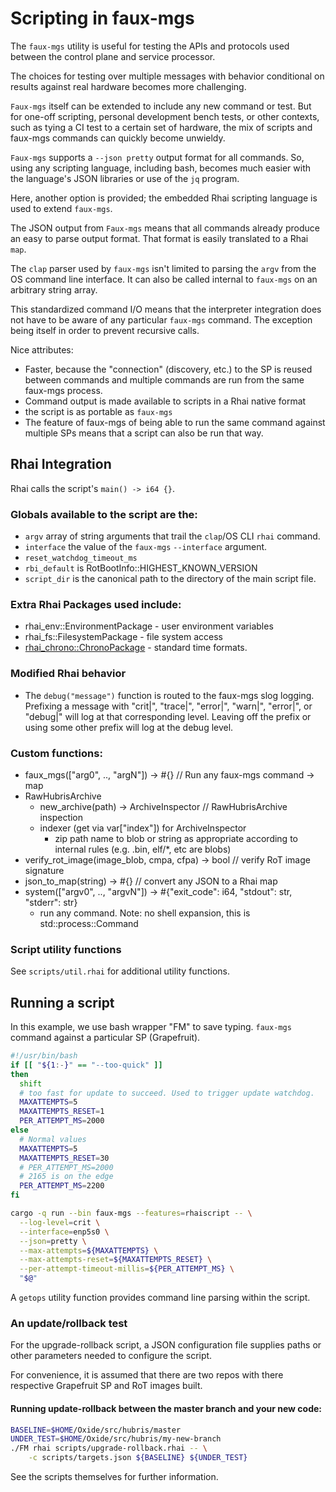 # Scripting in faux-mgs

The `faux-mgs` utility is useful for testing the APIs and protocols used
between the control plane and service processor.

The choices for testing over multiple messages with behavior conditional
on results against real hardware becomes more challenging.

`Faux-mgs` itself can be extended to include any new command or
test. But for one-off scripting, personal development bench tests, or
other contexts, such as tying a CI test to a certain set of hardware,
the mix of scripts and faux-mgs commands can quickly become unwieldy.

`Faux-mgs` supports a `--json pretty` output format for all commands. So,
using any scripting language, including bash, becomes much easier with
the language's JSON libraries or use of the `jq` program.

Here, another option is provided; the embedded Rhai scripting language
is used to extend `faux-mgs`.

The JSON output from `Faux-mgs` means that all commands already produce
an easy to parse output format. That format is easily translated to a Rhai
`map`.

The `clap` parser used by `faux-mgs` isn't limited to parsing the `argv`
from the OS command line interface. It can also be called internal to
`faux-mgs` on an arbitrary string array.

This standardized command I/O means that the interpreter integration
does not have to be aware of any particular `faux-mgs` command. The
exception being itself in order to prevent recursive calls.

Nice attributes:
  - Faster, because the "connection" (discovery, etc.) to the SP is
    reused between commands and multiple commands are run from the same
    faux-mgs process.
  - Command output is made available to scripts in a Rhai native format
  - the script is as portable as `faux-mgs`
  - The feature of faux-mgs of being able to run the same command
    against multiple SPs means that a script can also be run that way.

## Rhai Integration

Rhai calls the script's `main() -> i64 {}`.

### Globals available to the script are the:

  - `argv` array of string arguments that trail the `clap`/OS CLI `rhai` command.
  - `interface` the value of the `faux-mgs` `--interface` argument.
  - `reset_watchdog_timeout_ms`
  - `rbi_default` is RotBootInfo::HIGHEST_KNOWN_VERSION
  - `script_dir` is the canonical path to the directory of the main
     script file.

### Extra Rhai Packages used include:

  - rhai_env::EnvironmentPackage - user environment variables
  - rhai_fs::FilesystemPackage - file system access
  - [rhai_chrono::ChronoPackage](https://github.com/iganev/rhai-chrono) - standard time formats.

### Modified Rhai behavior
  - The `debug("message")` function is routed to the faux-mgs slog logging.
    Prefixing a message with "crit|", "trace|", "error|", "warn|", "error|", or "debug|"
    will log at that corresponding level. Leaving off the prefix or using some other
    prefix will log at the debug level.

### Custom functions:

  - faux_mgs(["arg0", .., "argN"]) -> #{} // Run any faux-mgs command -> map
  - RawHubrisArchive
      - new_archive(path) -> ArchiveInspector // RawHubrisArchive inspection
      - indexer (get via var["index"]) for ArchiveInspector
          - zip path name to blob or string as appropriate according to
            internal rules (e.g. .bin, elf/*, etc are blobs)
  - verify_rot_image(image_blob, cmpa, cfpa) -> bool // verify RoT image signature
  - json_to_map(string) -> #{} // convert any JSON to a Rhai map
  - system(["argv0", .., "argvN"]) -> #{"exit_code": i64, "stdout": str, "stderr": str}
      - run any command. Note: no shell expansion, this is std::process::Command

### Script utility functions

See `scripts/util.rhai` for additional utility functions.

## Running a script

In this example, we use bash wrapper "FM" to save typing.
`faux-mgs` command against a particular SP (Grapefruit).

```bash
#!/usr/bin/bash
if [[ "${1:-}" == "--too-quick" ]]
then
  shift
  # too fast for update to succeed. Used to trigger update watchdog.
  MAXATTEMPTS=5
  MAXATTEMPTS_RESET=1
  PER_ATTEMPT_MS=2000
else
  # Normal values
  MAXATTEMPTS=5
  MAXATTEMPTS_RESET=30
  # PER_ATTEMPT_MS=2000
  # 2165 is on the edge
  PER_ATTEMPT_MS=2200
fi

cargo -q run --bin faux-mgs --features=rhaiscript -- \
  --log-level=crit \
  --interface=enp5s0 \
  --json=pretty \
  --max-attempts=${MAXATTEMPTS} \
  --max-attempts-reset=${MAXATTEMPTS_RESET} \
  --per-attempt-timeout-millis=${PER_ATTEMPT_MS} \
  "$@"
```


A `getops` utility function provides command line parsing within
the script.

### An update/rollback test

For the upgrade-rollback script, a JSON configuration file supplies
paths or other parameters needed to configure the script.

For convenience, it is assumed that there are two repos with there
respective Grapefruit SP and RoT images built.

#### Running update-rollback between the master branch and your new code:

```bash
BASELINE=$HOME/Oxide/src/hubris/master
UNDER_TEST=$HOME/Oxide/src/hubris/my-new-branch
./FM rhai scripts/upgrade-rollback.rhai -- \
    -c scripts/targets.json ${BASELINE} ${UNDER_TEST}
```

See the scripts themselves for further information.
